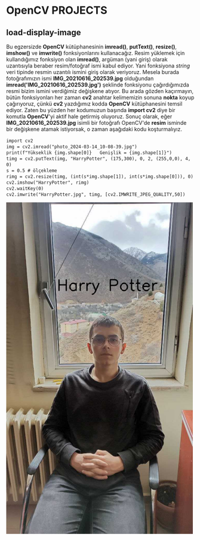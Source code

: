 # OpenCV PROJECTS
## load-display-image
Bu egzersizde <b>OpenCV</b> kütüphanesinin <b>imread()</b>, <b>putText()</b>, <b>resize()</b>, <b>imshow()</b> ve <b>imwrite()</b> fonksiyonlarını kullanacağız. Resim yüklemek için kullandığımız fonksiyon olan <b>imread()</b>, argüman (yani giriş) olarak uzantısıyla beraber resim/fotoğraf ismi kabul ediyor. Yani fonksiyona <i>string</i> veri tipinde resmin uzantılı ismini giriş olarak veriyoruz. Mesela burada fotoğrafımızın ismi <b>IMG_20210616_202539.jpg</b> olduğundan <b>imread('IMG_20210616_202539.jpg')</b> şeklinde fonksiyonu çağırdığımızda resmi bizim ismini verdiğimiz değişkene atıyor. Bu arada gözden kaçırmayın, bütün fonksiyonları her zaman <b>cv2</b> anahtar kelimemizin sonuna <b>nokta</b> koyup çağırıyoruz, çünkü <b>cv2</b> yazdığımız kodda <b>OpenCV</b> kütüphanesini temsil ediyor. Zaten bu yüzden her kodumuzun başında <b>import cv2</b> diye bir komutla <b>OpenCV</b>'yi aktif hale getirmiş oluyoruz. Sonuç olarak, eğer <b>IMG_20210616_202539.jpg</b> isimli bir fotoğrafı OpenCV'de <b>resim</b> isminde bir değişkene atamak istiyorsak, o zaman aşağıdaki kodu koşturmalıyız.

```
import cv2
img = cv2.imread("photo_2024-03-14_10-08-39.jpg")
print(f"Yükseklik {img.shape[0]}   Genişlik = {img.shape[1]}")
timg = cv2.putText(img, "HarryPotter", (175,300), 0, 2, (255,0,0), 4, 0)
s = 0.5 # ölçekleme
rimg = cv2.resize(timg, (int(s*img.shape[1]), int(s*img.shape[0])), 0)
cv2.imshow("HarryPotter", rimg)
cv2.waitKey(0)
cv2.imwrite("HarryPotter.jpg", timg, [cv2.IMWRITE_JPEG_QUALITY,50])
```

<img src="project/load-display-image/HarryPotter.jpg" alt="Safa Ak Harry Potter" width="500" height=auto>